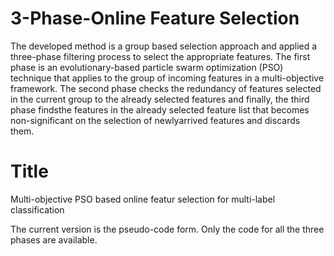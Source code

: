 # 3-Phase-Online Feature Selection

The developed method is a group based selection approach and applied a three-phase filtering process to select the appropriate features. The first phase is an evolutionary-based particle swarm optimization (PSO) technique that applies to the group of incoming features in a multi-objective framework. The second phase checks the redundancy of features selected in the current group to the already selected features and finally, the third phase findsthe features in the already selected feature list that becomes non-significant on the selection of newlyarrived features and discards them.

# Title

Multi-objective PSO based online featur selection for multi-label classification


The current version is the pseudo-code form. Only the code for all the three phases are available.
